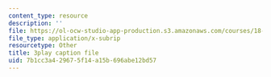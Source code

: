 ```yaml
---
content_type: resource
description: ''
file: https://ol-ocw-studio-app-production.s3.amazonaws.com/courses/18-06sc-linear-algebra-fall-2011/7b1cc3a429675f14a15b696abe12bd57_rMv2rDiOTsI.vtt
file_type: application/x-subrip
resourcetype: Other
title: 3play caption file
uid: 7b1cc3a4-2967-5f14-a15b-696abe12bd57
---
```

